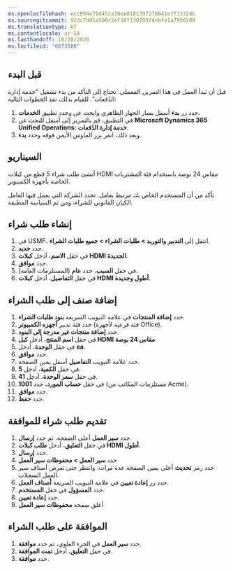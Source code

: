 ```yaml
---
ms.openlocfilehash: ecc094e79d451a30ee0181397278841eff33324b
ms.sourcegitcommit: 92dc7d01a500c2ef16f130203f4ebfe1a7950200
ms.translationtype: HT
ms.contentlocale: ar-SA
ms.lasthandoff: 10/28/2020
ms.locfileid: "6073580"
---
```

## <a name="before-you-begin"></a>قبل البدء

قبل أن تبدأ العمل في هذا التمرين المعملي، تحتاج إلى التأكد من بدء تشغيل "خدمة إدارة الدُفعات". للقيام بذلك، نفذ الخطوات التالية:

1.  حدد زر **بدء** أسفل يسار الجهاز الظاهري وابحث عن وحدد تطبيق **الخدمات**.
2.  في التطبيق، قم بالتمرير إلى أسفل للبحث عن **Microsoft Dynamics 365 Unified Operations: خدمة إدارة الدُفعات**. 
3.  وبعد ذلك، انقر بزر الماوس الأيمن فوقه وحدد **بدء**.

## <a name="scenario"></a>السيناريو

أنشئ طلب شراء 5 قطع من كبلات HDMI مقاس 24 بوصة باستخدام فئة المشتريات الخاصة بأجهزة الكمبيوتر.

تأكد من أن المستخدم الخاص بك مرتبط بعامل. تحدد الشركة التي يعمل فيها العامل الكيان القانوني للشراء، ومن ثم السياسة المطبقة.

## <a name="create-a-purchase-requisition"></a>إنشاء طلب شراء

1.  في USMF، انتقل إلى **التدبير والتوريد > طلبات الشراء > جميع طلبات الشراء**.
2.  حدد **جديد‎**.
3.  في حقل **الاسم**، أدخل **كبلات HDMI الجديدة**.
4.  حدد **موافق**.
5.  في حقل **السبب**، حدد **عام** (المستلزمات العامة).
6.  في حقل **التفاصيل**، أدخل **كبلات HDMI أطول وجديدة**.

## <a name="add-an-item-to-the-purchase-requisition"></a>إضافة صنف إلى طلب الشراء

1.  حدد **إضافة المنتجات** في علامة التبويب السريعة **بنود طلبات الشراء**.
2.  حدد فئة تدبير **أجهزه الكمبيوتر** (فئة فرعية لأجهزة Office).
3.  حدد **إضافة منتجات غير مدرجة إلى البنود**.
4.  في حقل **اسم المنتج**، أدخل **كبل HDMI مقاس 24 بوصة**.
5.  في حقل **الوحدة**، أدخل **ea**.
6.  حدد **موافق**.
7.  حدد علامة التبويب **التفاصيل** أسفل يمين الصفحة.
9.  في حقل **الكمية**، أدخِل **5**.
10. في حقل **سعر الوحدة**، أدخِل **41**.
11. في حقل **حساب المورد**، حدد **1001** (مستلزمات المكاتب من Acme).
12. حدد **موافق**.
13. حدد **حفظ**.

## <a name="submit-a-purchase-requisition-for-approval"></a>تقديم طلب شراء للموافقة

1.  حدد **سير العمل** أعلى الصفحة، ثم حدد **إرسال**.
2.  في حقل **التعليق**، أدخل **طلب كبلات HDMI أطول**.
3.  حدد **إرسال**.
4.  حدد **سير العمل > محفوظات سير العمل**
5.  حدد رمز **تحديث** أعلى يمين الصفحة عدة مرات، وانتظر حتى تعرض أصناف سير العمل السجلات.
6.  حدد زر **إعادة تعيين** في علامة التبويب السريعة **أصناف العمل**.
7.  حدد **المسؤول** في حقل **المستخدم**.
8.  حدد **إعادة تعيين**.
9.  أغلق صفحة **محفوظات سير العمل**


## <a name="approve-the-purchase-requisition"></a>الموافقة على طلب الشراء

1.  حدد **سير العمل** في الجزء العلوي، ثم حدد **موافقة**.
2.  في حقل **التعليق**، أدخل **تمت الموافقة**.
3.  حدد **موافقة**.


